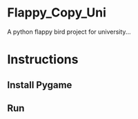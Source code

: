 # Flappy_Copy_Uni
A python flappy bird project for university...

# Instructions

## Install Pygame 

## Run
